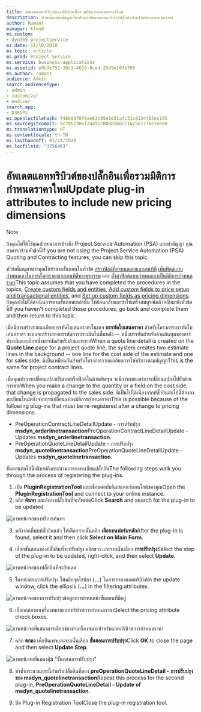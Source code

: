 ```yaml
---
title: อัพเดตแอททริบิวต์ของปลั๊กอินเพื่อรวมมิติการกำหนดราคาใหม่
description: หัวข้อนี้แสดงข้อมูลเกี่ยวกับการอัพเดตแอททริบิวต์ปลั๊กอินสำหรับมิติการกำหนดราคา
author: Rumant
manager: kfend
ms.custom:
- dyn365-projectservice
ms.date: 11/19/2018
ms.topic: article
ms.prod: Project Service
ms.service: business-applications
ms.assetid: e9b7e752-39c3-4610-8ced-25d9e197b705
ms.author: rumant
audience: Admin
search.audienceType:
- admin
- customizer
- enduser
search.app:
- D365PS
ms.openlocfilehash: 746b9978f9ae63c05e1031afc31c8134f05ec195
ms.sourcegitcommit: 8c786230ef2a497280885b827162561776e2eb00
ms.translationtype: HT
ms.contentlocale: th-TH
ms.lasthandoff: 03/24/2020
ms.locfileid: "3756463"
---
```

# <a name="update-plug-in-attributes-to-include-new-pricing-dimensions"></a><span data-ttu-id="6558e-103">อัพเดตแอททริบิวต์ของปลั๊กอินเพื่อรวมมิติการกำหนดราคาใหม่</span><span class="sxs-lookup"><span data-stu-id="6558e-103">Update plug-in attributes to include new pricing dimensions</span></span>

> [!NOTE]
> <span data-ttu-id="6558e-104">ถ้าคุณไม่ได้ใช้คุณลักษณะการอ้างถึง Project Service Automation (PSA) และทำสัญญา คุณสามารถข้ามหัวข้อนี้</span><span class="sxs-lookup"><span data-stu-id="6558e-104">If you are not using the Project Service Automation (PSA) Quoting and Contracting features, you can skip this topic.</span></span>

<span data-ttu-id="6558e-105">หัวข้อนี้อนุมานว่าคุณได้ทำตามขั้นตอนในหัวข้อ [สร้างฟิลด์ที่กำหนดเองและเอนทิตี](create-custom-fields-entities.md) [เพิ่มฟิลด์แบบกำหนดเองในการตั้งค่าราคาและเอนทิตีทางธุรกรรม](field-references.md) และ [ตั้งค่าฟิลด์แบบกำหนดเองเป็นมิติการกำหนดราคา](set-up-pricing-dimensions.md)</span><span class="sxs-lookup"><span data-stu-id="6558e-105">This topic assumes that you have completed the procedures in the topics, [Create custom fields and entities](create-custom-fields-entities.md), [Add custom fields to price setup and transactional entities](field-references.md), and [Set up custom fields as pricing dimensions](set-up-pricing-dimensions.md).</span></span> <span data-ttu-id="6558e-106">ถ้าคุณยังไม่ได้ดำเนินการตามขั้นตอนเหล่านั้น ให้ย้อนกลับและทำให้เสร็จสมบูรณ์แล้วกลับมายังหัวข้อนี้</span><span class="sxs-lookup"><span data-stu-id="6558e-106">If you haven't completed those procedures, go back and complete them and then return to this topic.</span></span>

<span data-ttu-id="6558e-107">เมื่อมีการสร้างรายละเอียดบรรทัดใบเสนอราคาในเพจ **บรรทัดใบเสนอราคา** สำหรับโครงการบรรทัดใบเสนอราคา ระบบจะสร้างสองบรรทัดการประเมินในพื้นหลัง -- หนึ่งบรรทัดสำหรับด้านต้นทุนของการประเมินและอีกหนึ่งบรรทัดสำหรับด้านการขาย</span><span class="sxs-lookup"><span data-stu-id="6558e-107">When a quote line detail is created on the **Quote Line** page for a project quote line, the system creates two estimate lines in the background -- one line for the cost side of the estimate and one for sales side.</span></span> <span data-ttu-id="6558e-108">นี่เป็นเหมือนกันสำหรับโครงการรายละเอียดการให้บริการตามสัญญา</span><span class="sxs-lookup"><span data-stu-id="6558e-108">This is the same  for project contract lines.</span></span>

<span data-ttu-id="6558e-109">เมื่อคุณทำการเปลี่ยนแปลงปริมาณหรือฟิลด์ในด้านต้นทุน จะมีการเผยแพร่การเปลี่ยนแปลงไปยังด้านการขาย</span><span class="sxs-lookup"><span data-stu-id="6558e-109">When you make a change to the quantity or a field on the cost side, that change is propagated to the sales side.</span></span> <span data-ttu-id="6558e-110">นี่เป็นไปได้เนื่องจากปลั๊กอินต่อไปนี้ต้องลงทะเบียนใหม่หลังจากการเปลี่ยนแปลงมิติการกำหนดราคา</span><span class="sxs-lookup"><span data-stu-id="6558e-110">This is possible because of the following plug-ins that must be re-registered after a change to pricing dimensions.</span></span>

- <span data-ttu-id="6558e-111">PreOperationContractLineDetailUpdate - การปรับปรุง **msdyn_orderlinetransaction**</span><span class="sxs-lookup"><span data-stu-id="6558e-111">PreOperationContractLineDetailUpdate - Updates **msdyn_orderlinetransaction**.</span></span>
- <span data-ttu-id="6558e-112">PreOperationQuoteLineDetailUpdate - การปรับปรุง **msdyn_quotelinetransaction**</span><span class="sxs-lookup"><span data-stu-id="6558e-112">PreOperationQuoteLineDetailUpdate - Updates **msdyn_quotelinetransaction**.</span></span>

<span data-ttu-id="6558e-113">ขั้นตอนต่อไปนี้อธิบายถึงกระบวนการลงทะเบียนปลั๊กอิน</span><span class="sxs-lookup"><span data-stu-id="6558e-113">The following steps walk you through the process of registering the plug-ins.</span></span>

1. <span data-ttu-id="6558e-114">เปิด **PluginRegistrationTool** และเชื่อมต่อกับอินสแตนซ์ออนไลน์ของคุณ</span><span class="sxs-lookup"><span data-stu-id="6558e-114">Open the **PluginRegistrationTool** and connect to your online instance.</span></span>
2. <span data-ttu-id="6558e-115">คลิก **ค้นหา** และค้นหาปลั๊กอินที่จะอัพเดต</span><span class="sxs-lookup"><span data-stu-id="6558e-115">Click **Search** and search for the plug-in to be updated.</span></span>

 ![ภาพหน้าจอของทรีการค้นหา](media/PRT-1.png)

3. <span data-ttu-id="6558e-117">หลังจากที่พบปลั๊กอินแล้ว ให้เลือกจากนั้นคลิก **เลือกบนฟอร์มหลัก**</span><span class="sxs-lookup"><span data-stu-id="6558e-117">After the plug-in is found, select it and then click **Select on Main Form**.</span></span>

4. <span data-ttu-id="6558e-118">เลือกขั้นตอนของปลั๊กอินที่จะปรับปรุง คลิกขวา และจากนั้นเลือก **การปรับปรุง**</span><span class="sxs-lookup"><span data-stu-id="6558e-118">Select the step of the plug-in to be updated, right-click, and then select **Update**.</span></span>

 ![ภาพหน้าจอของปลั๊กอินที่จะอัพเดต](media/PRT-2.png)
 
5. <span data-ttu-id="6558e-120">ในหน้าต่างการปรับปรุง ให้คลิกจุดไข่ปลา (**...**) ในการกรองแอตทริบิวต์</span><span class="sxs-lookup"><span data-stu-id="6558e-120">In the update window, click the ellipsis (**...**) in the filtering attributes.</span></span>

 ![ภาพหน้าจอของการปรับปรุงข้อมูลการกำหนดค่าขั้นตอนที่มีอยู่](media/PRT-3.png)
 
6. <span data-ttu-id="6558e-122">เลือกกล่องกาเครื่องหมายแอททริบิวต์การกำหนดราคา</span><span class="sxs-lookup"><span data-stu-id="6558e-122">Select the pricing attribute check boxes.</span></span>

 ![ภาพหน้าจอที่แสดงการเลือกช่องทำเครื่องหมายสำหรับแอตทริบิวต์การกำหนดราคา](media/PRT-4.png)

7. <span data-ttu-id="6558e-124">คลิก **ตกลง** เพื่อปิดเพจและจากนั้นเลือก **ขั้นตอนการปรับปรุง**</span><span class="sxs-lookup"><span data-stu-id="6558e-124">Click **OK** to close the page and then select **Update Step**.</span></span>

 ![ภาพหน้าจอที่แสดงปุ่ม "ขั้นตอนการปรับปรุง"](media/PRT-5.png)
 
8. <span data-ttu-id="6558e-126">ทำซ้ำกระบวนการนี้สำหรับปลั๊กอินที่สอง **preOperationQuoteLineDetail - การปรับปรุงของ msdyn_quotelinetransaction**</span><span class="sxs-lookup"><span data-stu-id="6558e-126">Repeat this process for the second plug-in, **PreOperationQuoteLineDetail - Update of msdyn_quotelinetransaction**.</span></span>

9. <span data-ttu-id="6558e-127">ปิด Plug-in Registration Tool</span><span class="sxs-lookup"><span data-stu-id="6558e-127">Close the plug-in registration tool.</span></span>

